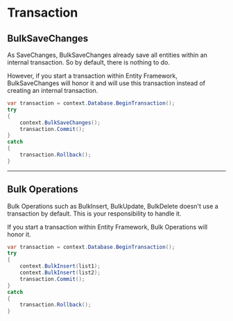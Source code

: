 # Transaction

## BulkSaveChanges
As SaveChanges, BulkSaveChanges already save all entities within an internal transaction. So by default, there is nothing to do.

However, if you start a transaction within Entity Framework, BulkSaveChanges will honor it and will use this transaction instead of creating an internal transaction.


```csharp
var transaction = context.Database.BeginTransaction();
try
{
	context.BulkSaveChanges();
	transaction.Commit();
}
catch
{
	transaction.Rollback();
}
```
---

## Bulk Operations
Bulk Operations such as BulkInsert, BulkUpdate, BulkDelete doesn't use a transaction by default. This is your responsibility to handle it.

If you start a transaction within Entity Framework, Bulk Operations will honor it.


```csharp
var transaction = context.Database.BeginTransaction();
try
{
	context.BulkInsert(list1);
	context.BulkInsert(list2);
	transaction.Commit();
}
catch
{
	transaction.Rollback();
}
```
